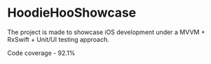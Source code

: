 # HoodieHooShowcase

The project is made to showcase iOS development under a MVVM + RxSwift + Unit/UI testing approach.

Code coverage - 92.1%
